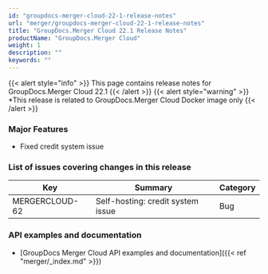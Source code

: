 ```yaml
---
id: "groupdocs-merger-cloud-22-1-release-notes"
url: "merger/groupdocs-merger-cloud-22-1-release-notes"
title: "GroupDocs.Merger Cloud 22.1 Release Notes"
productName: "GroupDocs.Merger Cloud"
weight: 1
description: ""
keywords: ""
---
```


{{< alert style="info" >}}
This page contains release notes for GroupDocs.Merger Cloud 22.1
{{< /alert >}}
{{< alert style="warning" >}}
*This release is related to GroupDocs.Merger Cloud Docker image only
{{< /alert >}}

### Major Features ###

* Fixed credit system issue

### List of issues covering changes in this release ###

|Key|Summary|Category
|---|---|---
|MERGERCLOUD-62|Self-hosting: credit system issue|Bug

### API examples and documentation ###

* [GroupDocs Merger Cloud API examples and documentation]({{< ref "merger/_index.md" >}})
